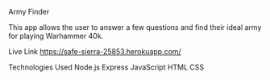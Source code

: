 Army Finder

This app allows the user to answer a few questions and find their ideal army for playing Warhammer 40k. 

Live Link
https://safe-sierra-25853.herokuapp.com/

Technologies Used
Node.js
Express
JavaScript
HTML
CSS
